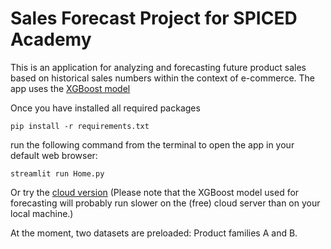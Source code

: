 # Sales Forecast Project for SPICED Academy

This is an application for analyzing and forecasting future product sales based on historical sales numbers within the context of e-commerce.
The app uses the [XGBoost model](https://xgboost.readthedocs.io/en/stable/)

Once you have installed all required packages 

```
pip install -r requirements.txt
```

run the following command from the terminal to open the app in your default web browser:


```
streamlit run Home.py
```

Or try the [cloud version](https://automatic-sales-forecast-app.streamlit.app/)
(Please note that the XGBoost model used for forecasting will probably run slower on the (free) cloud server than on your local machine.)


At the moment, two datasets are preloaded: Product families A and B.

